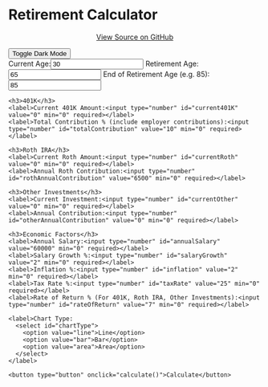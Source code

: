 <!DOCTYPE html>
<html lang="en">
<head>
  <meta charset="UTF-8" />
  <meta name="viewport" content="width=device-width, initial-scale=1.0"/>
  <title>Retirement Calculator</title>
  <meta name="description" content="Interactive Retirement Calculator by Meeks">
  <meta name="author" content="MaddMeeks">
  <meta name="keywords" content="retirement calculator, 401k, roth IRA, investment, budget forecast">
  <link rel="canonical" href="https://github.com/MaddMeeks/Meeks.git">
  <script src="https://cdn.jsdelivr.net/npm/chart.js"></script>
  <script src="https://cdnjs.cloudflare.com/ajax/libs/jsPDF/2.5.1/jspdf.umd.min.js"></script>
  <script src="https://cdnjs.cloudflare.com/ajax/libs/PapaParse/5.3.0/papaparse.min.js"></script>
  <style>
  @import url('https://fonts.googleapis.com/css2?family=Inter:wght@400;600;700&display=swap');

  :root {
    --primary: #4CAF50;
    --primary-dark: #388E3C;
    --bg-light: #f0f4f8;
    --bg-dark: #2c3e50;
    --text-light: #333;
    --text-dark: #f5f5f5;
    --input-bg-light: #fff;
    --input-bg-dark: #34495e;
    --shadow: 0 4px 20px rgba(0, 0, 0, 0.1);
  }

  * {
    box-sizing: border-box;
  }

  body {
    font-family: 'Inter', sans-serif;
    background: var(--bg-light);
    color: var(--text-light);
    margin: 0;
    padding: 2rem;
    transition: background-color 0.3s, color 0.3s;
  }

  .container {
    max-width: 950px;
    margin: auto;
    background: white;
    padding: 2.5rem;
    border-radius: 16px;
    box-shadow: var(--shadow);
  }

  h1, h3 {
    text-align: center;
    color: #2c3e50;
    margin-bottom: 1rem;
  }

  label {
    font-weight: 600;
    display: block;
    margin-top: 1.2rem;
  }

  input, select {
    width: 100%;
    padding: 0.6rem 0.75rem;
    margin-top: 0.3rem;
    border: 1px solid #ccc;
    border-radius: 10px;
    background-color: var(--input-bg-light);
    font-size: 1rem;
    transition: all 0.2s ease;
  }

  input:focus, select:focus {
    outline: none;
    border-color: var(--primary);
    box-shadow: 0 0 0 3px rgba(76, 175, 80, 0.2);
  }

  button {
    margin-top: 1.5rem;
    padding: 0.8rem 2rem;
    font-size: 1rem;
    font-weight: 600;
    background-color: var(--primary);
    color: white;
    border: none;
    border-radius: 10px;
    cursor: pointer;
    transition: background-color 0.3s ease, transform 0.2s ease;
  }

  button:hover {
    background-color: var(--primary-dark);
    transform: translateY(-1px);
  }

  .results {
    margin-top: 2rem;
    background: #eafaf1;
    padding: 1.5rem;
    border-radius: 12px;
    box-shadow: inset 0 0 8px rgba(0, 0, 0, 0.05);
    font-size: 1.05rem;
  }

  canvas {
    margin-top: 2rem;
    background: #fff;
    border-radius: 8px;
  }

  a {
    color: #007BFF;
    text-decoration: none;
  }

  a:hover {
    text-decoration: underline;
  }

  .dark-mode {
    background-color: var(--bg-dark);
    color: var(--text-dark);
  }

  .dark-mode .container {
    background-color: #1e2a36;
    color: var(--text-dark);
  }

  .dark-mode input,
  .dark-mode select {
    background-color: var(--input-bg-dark);
    color: var(--text-dark);
    border: 1px solid #555;
  }

  .dark-mode input:focus,
  .dark-mode select:focus {
    box-shadow: 0 0 0 3px rgba(255, 255, 255, 0.1);
  }

  .dark-mode .results {
    background: #34495e;
  }

  .dark-mode button {
    background-color: #5cb85c;
  }

  .dark-mode h1, .dark-mode h3 {
    color: var(--text-dark);
  }
	</style>
</head>
<body>
<div class="container">
  <h1>Retirement Calculator</h1>
  <p style="text-align:center"><a href="https://github.com/MaddMeeks/Meeks.git" target="_blank">View Source on GitHub</a></p>
  <button onclick="toggleDarkMode()">Toggle Dark Mode</button>
  <form id="retirementForm">
    <label>Current Age:<input type="number" id="age" value="30" min="0" required></label>
    <label>Retirement Age:<input type="number" id="retirementAge" value="65" min="0" required></label>
    <label>End of Retirement Age (e.g. 85):<input type="number" id="endAge" value="85" min="0" required></label>

    <h3>401K</h3>
    <label>Current 401K Amount:<input type="number" id="current401K" value="0" min="0" required></label>
    <label>Total Contribution % (include employer contributions):<input type="number" id="totalContribution" value="10" min="0" required></label>

    <h3>Roth IRA</h3>
    <label>Current Roth Amount:<input type="number" id="currentRoth" value="0" min="0" required></label>
    <label>Annual Roth Contribution:<input type="number" id="rothAnnualContribution" value="6500" min="0" required></label>

    <h3>Other Investments</h3>
    <label>Current Investment:<input type="number" id="currentOther" value="0" min="0" required></label>
    <label>Annual Contribution:<input type="number" id="otherAnnualContribution" value="0" min="0" required></label>

    <h3>Economic Factors</h3>
    <label>Annual Salary:<input type="number" id="annualSalary" value="60000" min="0" required></label>
    <label>Salary Growth %:<input type="number" id="salaryGrowth" value="2" min="0" required></label>
    <label>Inflation %:<input type="number" id="inflation" value="2" min="0" required></label>
    <label>Tax Rate %:<input type="number" id="taxRate" value="25" min="0" required></label>
    <label>Rate of Return % (For 401K, Roth IRA, Other Investments):<input type="number" id="rateOfReturn" value="7" min="0" required></label>

    <label>Chart Type:
      <select id="chartType">
        <option value="line">Line</option>
        <option value="bar">Bar</option>
        <option value="area">Area</option>
      </select>
    </label>

    <button type="button" onclick="calculate()">Calculate</button>
  </form>

  <div class="results" id="results" style="display:none">
    <h3>Results</h3>
    <p id="total401k"></p>
    <p id="totalRoth"></p>
    <p id="totalOther"></p>
    <p id="grandTotal"></p>
    <p id="adjustedTotal"></p>
    <p id="monthly"></p>
    <canvas id="breakdownChart" width="400" height="200"></canvas>
    <button onclick="downloadCSV()">Download CSV</button>
    <button onclick="downloadPDF()">Download PDF</button>
    <button onclick="downloadJSON()">Download JSON</button>
  </div>
</div>

<script>
let chart;

function futureValueWithGrowth(current, rate, years, contributionFunc) {
  let history = [];
  let value = current;
  for (let i = 0; i < years; i++) {
    let contribution = contributionFunc(i);
    value = (value + contribution) * (1 + rate);
    history.push(value);
  }
  return [value, history];
}

let afterTax401K, futureRoth, futureOther, total, adjusted, monthly;

function calculate() {
  const get = id => parseFloat(document.getElementById(id).value);
  const age = get("age");
  const retirementAge = get("retirementAge");
  const endAge = get("endAge");
  const years = retirementAge - age;

  if (years <= 0 || endAge <= retirementAge) {
    alert("Check age inputs. Retirement age must be greater than current age and less than end age.");
    return;
  }

  const salaryGrowth = get("salaryGrowth") / 100;
  const inflation = get("inflation") / 100;
  const taxRate = get("taxRate") / 100;
  const rateOfReturn = get("rateOfReturn") / 100;

  let salary = get("annualSalary");
  const totalContribution = get("totalContribution") / 100;
  const current401K = get("current401K");

  const [future401K, history401K] = futureValueWithGrowth(
    current401K, rateOfReturn, years,
    year => salary * Math.pow(1 + salaryGrowth, year) * totalContribution
  );

  afterTax401K = future401K * (1 - taxRate);
  const adjusted401K = afterTax401K / Math.pow(1 + inflation, years);

  [futureRoth, historyRoth] = futureValueWithGrowth(get("currentRoth"), rateOfReturn, years, () => get("rothAnnualContribution"));
  const adjustedRoth = futureRoth / Math.pow(1 + inflation, years);

  [futureOther, historyOther] = futureValueWithGrowth(get("currentOther"), rateOfReturn, years, () => get("otherAnnualContribution"));
  const adjustedOther = futureOther / Math.pow(1 + inflation, years);

  total = afterTax401K + futureRoth + futureOther;
  adjusted = adjusted401K + adjustedRoth + adjustedOther;
  monthly = adjusted / ((endAge - retirementAge) * 12);

  document.getElementById("total401k").textContent = `401K After Tax: $${formatNumber(afterTax401K)} (Adj: $${formatNumber(adjusted401K)})`;
  document.getElementById("totalRoth").textContent = `Roth IRA: $${formatNumber(futureRoth)} (Adj: $${formatNumber(adjustedRoth)})`;
  document.getElementById("totalOther").textContent = `Other Investments: $${formatNumber(futureOther)} (Adj: $${formatNumber(adjustedOther)})`;
  document.getElementById("grandTotal").textContent = `Total at Retirement: $${formatNumber(total)}`;
  document.getElementById("adjustedTotal").textContent = `Purchasing Power Today: $${formatNumber(adjusted)}`;
  document.getElementById("monthly").textContent = `Monthly Allowance Estimate: $${formatNumber(monthly)}`;

  const ctx = document.getElementById('breakdownChart').getContext('2d');
  if (chart) chart.destroy();

  const chartType = document.getElementById("chartType").value;
  const type = chartType === "area" ? "line" : chartType;

  chart = new Chart(ctx, {
    type: type,
    data: {
      labels: Array.from({length: years}, (_, i) => `Year ${i + 1}`),
      datasets: [
        {
          label: '401K',
          data: history401K,
          borderColor: 'blue',
          backgroundColor: chartType === "area" ? 'rgba(0,0,255,0.1)' : 'transparent',
          fill: chartType === "area"
        },
        {
          label: 'Roth IRA',
          data: historyRoth,
          borderColor: 'green',
          backgroundColor: chartType === "area" ? 'rgba(0,128,0,0.1)' : 'transparent',
          fill: chartType === "area"
        },
        {
          label: 'Other',
          data: historyOther,
          borderColor: 'orange',
          backgroundColor: chartType === "area" ? 'rgba(255,165,0,0.1)' : 'transparent',
          fill: chartType === "area"
        }
      ]
    },
    options: {
      responsive: true,
      plugins: {
        title: { display: true, text: 'Growth Breakdown Over Time' }
      }
    }
  });

  document.getElementById("results").style.display = 'block';
}

function formatNumber(num) {
  return num.toLocaleString(undefined, {maximumFractionDigits: 2});
}

function toggleDarkMode() {
  document.body.classList.toggle("dark-mode");
  localStorage.setItem("darkMode", document.body.classList.contains("dark-mode"));
}

function downloadCSV() {
  const data = [
    ["Account", "Future Value", "Adjusted Value", "Monthly Allowance"],
    ["401K", formatNumber(afterTax401K), "", formatNumber(monthly)],
    ["Roth IRA", formatNumber(futureRoth), "", formatNumber(monthly)],
    ["Other Investments", formatNumber(futureOther), "", formatNumber(monthly)],
    ["Grand Total", formatNumber(total), formatNumber(adjusted), ""]
  ];
  const csvString = Papa.unparse(data);
  const blob = new Blob([csvString], { type: "text/csv" });
  const a = document.createElement("a");
  a.href = URL.createObjectURL(blob);
  a.download = "retirement_results.csv";
  a.click();
}

function downloadPDF() {
  const { jsPDF } = window.jspdf;
  const doc = new jsPDF();
  doc.text("Retirement Calculator Results", 10, 10);
  doc.text(`401K After Tax: $${formatNumber(afterTax401K)}`, 10, 20);
  doc.text(`Roth IRA: $${formatNumber(futureRoth)}`, 10, 30);
  doc.text(`Other Investments: $${formatNumber(futureOther)}`, 10, 40);
  doc.text(`Grand Total: $${formatNumber(total)}`, 10, 50);
  doc.text(`Adjusted Total: $${formatNumber(adjusted)}`, 10, 60);
  doc.text(`Monthly Allowance Estimate: $${formatNumber(monthly)}`, 10, 70);
  doc.save("retirement_results.pdf");
}

function downloadJSON() {
  const data = {
    afterTax401K, futureRoth, futureOther, total, adjusted, monthly
  };
  const blob = new Blob([JSON.stringify(data, null, 2)], { type: "application/json" });
  const a = document.createElement("a");
  a.href = URL.createObjectURL(blob);
  a.download = "retirement_results.json";
  a.click();
}

window.onload = () => {
  if (localStorage.getItem("darkMode") === "true") {
    document.body.classList.add("dark-mode");
  }
};
</script>
</body>
</html>
